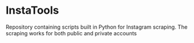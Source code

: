 # InstaTools
Repository containing scripts built in Python for Instagram scraping. The scraping works for both public and private accounts
